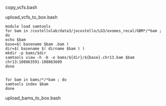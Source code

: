 

copy_vcfs.bash



upload_vcfs_to_box.bash



```
module load samtools
for bam in /costellolab/data3/jocostello/LG3/exomes_recal/GBM*/*bam ; do
echo $bam
base=$( basename $bam .bam )
dir=$( basename $( dirname $bam ) )
mkdir -p bams/$dir
samtools view -h -b -o bams/${dir}/${base}.chr13.bam $bam chr13:108863591-108863609
done


for bam in bams/*/*bam ; do
samtools index $bam
done

```

upload_bams_to_box.bash

